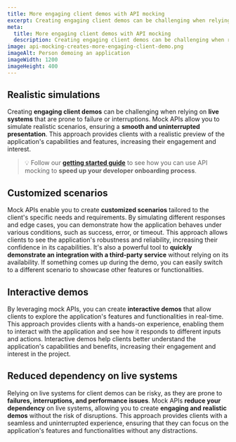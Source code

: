 ```yaml
---
title: More engaging client demos with API mocking
excerpt: Creating engaging client demos can be challenging when relying on live systems that are prone to failure or interruptions. Mock APIs allow you to simulate realistic scenarios, ensuring a smooth and uninterrupted presentation.
meta:
  title: More engaging client demos with API mocking
  description: Creating engaging client demos can be challenging when relying on live systems that are prone to failure or interruptions. Mock APIs allow you to simulate realistic scenarios, ensuring a smooth and uninterrupted presentation.
image: api-mocking-creates-more-engaging-client-demo.png
imageAlt: Person demoing an application
imageWidth: 1200
imageHeight: 400
---
```


## Realistic simulations

Creating **engaging client demos** can be challenging when relying on **live systems** that are prone to failure or interruptions. Mock APIs allow you to simulate realistic scenarios, ensuring a **smooth and uninterrupted presentation**. This approach provides clients with a realistic preview of the application's capabilities and features, increasing their engagement and interest.

> 💡 Follow our **[getting started guide](/tutorials/getting-started/)** to see how you can use API mocking to **speed up your developer onboarding process**.

## Customized scenarios

Mock APIs enable you to create **customized scenarios** tailored to the client's specific needs and requirements. By simulating different responses and edge cases, you can demonstrate how the application behaves under various conditions, such as success, error, or timeout. This approach allows clients to see the application's robustness and reliability, increasing their confidence in its capabilities.
It's also a powerful tool to **quickly demonstrate an integration with a third-party service** without relying on its availability. If something comes up during the demo, you can easily switch to a different scenario to showcase other features or functionalities.

## Interactive demos

By leveraging mock APIs, you can create **interactive demos** that allow clients to explore the application's features and functionalities in real-time. This approach provides clients with a hands-on experience, enabling them to interact with the application and see how it responds to different inputs and actions. Interactive demos help clients better understand the application's capabilities and benefits, increasing their engagement and interest in the project.

## Reduced dependency on live systems

Relying on live systems for client demos can be risky, as they are prone to **failures, interruptions, and performance issues**. Mock APIs **reduce your dependency** on live systems, allowing you to create **engaging and realistic demos** without the risk of disruptions. This approach provides clients with a seamless and uninterrupted experience, ensuring that they can focus on the application's features and functionalities without any distractions.
